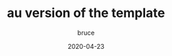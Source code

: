 ---
path : "/acysecurities/au"
title :  "au version of the template"
date: "2020-04-23"
author : "bruce"
lang : "en"
thumbnail : "url of the image"
cnContent : "这是澳洲 acysecurities 站的中文的文献"
enContent : "this is en content for au of site acysecurities"

---